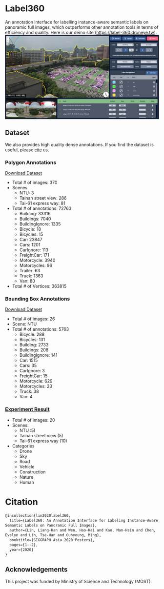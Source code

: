 # Label360

An annotation interface for labelling instance-aware semantic labels on panoramic full images, which outperforms other annotation tools in terms of efficiency and quality. Here is our demo site (https://label-360.droneye.tw).
[![](assets/front-cover.jpg)](https://label-360.droneye.tw)

## Dataset
We also provides high quality dense annotations. If you find the dataset is useful, please [cite](#citation) us.

### Polygon Annotations
[Download Dataset](https://drive.google.com/file/d/1drnS-r-txi3n1sBJFfDwTpn9_HWfg1Gg)

* Total # of images: 370
* Scenes
    * NTU: 3
    * Tainan street view: 286
    * Tai-61 express way: 81
* Total # of annotations: 72763
    * Building: 33316
    * Buildings: 7040
    * BuildingIgnore: 1335
    * Bicycle: 18
    * Bicycles: 15
    * Car: 23847
    * Cars: 1201
    * CarIgnore: 113
    * FreightCar: 171
    * Motorcycle: 3940
    * Motorcycles: 96
    * Trailer: 63
    * Truck: 1363
    * Van: 80
* Total # of Vertices: 363815

### Bounding Box Annotations
[Download Dataset](https://drive.google.com/file/d/1RIHenS6PQoUXtshh5iBur0MtpInLHA8u)
* Total # of images: 26
* Scene: NTU
* Total # of annotations: 5763
    * Bicycle: 288
    * Bicycles: 131
    * Building: 2733
    * Buildings: 208
    * BuildingIgnore: 141
    * Car: 1515
    * Cars: 35
    * CarIgnore: 3
    * FreightCar: 15
    * Motorcycle: 629
    * Motorcycles: 23
    * Truck: 38
    * Van: 4

### [Experiment Result](https://drive.google.com/file/d/1i8Fqle_D_Q7_UKWQ3dTLDrRS2RgvNGwa)
* Total # of images: 20
* Scenes: 
    * NTU :5)
    * Tainan street view (5)
    * Tai-61 express way (10)
* Categories
    * Drone
    * Sky
    * Road
    * Vehicle
    * Construction
    * Nature
    * Human

# Citation
```
@incollection{lin2020label360,
  title={Label360: An Annotation Interface for Labeling Instance-Aware Semantic Labels on Panoramic Full Images},
  author={Lin, Liang-Han and Wen, Hao-Kai and Kao, Man-Hsin and Chen, Evelyn and Lin, Tse-Han and Ouhyoung, Ming},
  booktitle={SIGGRAPH Asia 2020 Posters},
  pages={1--2},
  year={2020}
}
```

## Acknowledgements
This project was funded by Ministry of Science and Technology (MOST).
